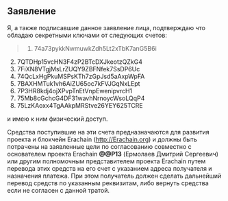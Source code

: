 ## Заявление

Я, а также подписавшие данное заявление лица, подтверждаю что обладаю секретными ключами от следующих счетов:  
> 1. 74a73pykkNwmuwkZdh5Lt2xTbK7anG5B6i  
2. 7QTDHp15vcHN3F4zP2BTcDXJkeotzQZkG4  
3. 7FiXN8VTgjMsLrZUQY9ZBFNfek7SsDP6Uc  
4. 74QcLxHgPkuMSPsKTh7zGpJsd5aAxpWpFA  
5. 7BAXHMTuk1vh6AiZU65oc7kFVJGqNxLEpt  
6. 7P3HR8kdj4ojXPvpTnEtVnpEwenipvrcH1  
7. 75Mb8cGchcG4DF31wavhNrnoycWsoLQqP4  
8. 75LzKAoxx4TgAAkpMRStve26YEY625TCRE  

и имею к ним физический доступ.

Средства поступившие на эти счета предназначаются для развития проекта и блокчейн Erachain (http://Erachain.org) и должны быть потрачены на заявленные цели по согласованию совместно с основателем проекта Erachain **@@P13** (Ермолаев Дмитрий Сергеевич) или другим полномочным представителем проекта Erachain путем перевода этих средств на его счет с указанием адреса получателя и назначения платежа. При этом получатель должен сделать дальнейший перевод средств по указанным реквизитам, либо вернуть средства если не согласен с данной тратой.
